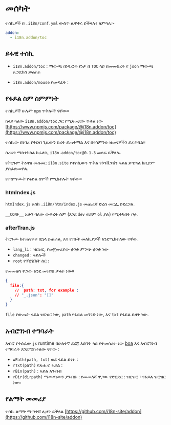 # መሰካት

ተሰኪዎች በ `.i18n/conf.yml` ውስጥ ሊዋቀሩ ይችላሉ፣ ለምሳሌ፡-

```yml
addon:
  - i18n.addon/toc
```

## ይፋዊ ተሰኪ

* `i18n.addon/toc` : ማውጫ
  በነባሪነት የነቃ በ `TOC` ላይ በመመስረት የ `json` ማውጫ ኢንዴክስ ይፍጠሩ

* `i18n.addon/mouse` የመዳፊት :

## የፋይል ስም ስምምነት

ተሰኪዎች ሁሉም `npm` ጥቅሎች ናቸው።

ከላይ ካለው `i18n.addon/toc` ጋር የሚዛመደው ጥቅል ነው [https://www.npmjs.com/package/@i18n.addon/toc](https://www.npmjs.com/package/@i18n.addon/toc)

ተሰኪው በነባሪ የቅርብ ጊዜውን ስሪት ይጠቀማል እና በየሳምንቱ ዝመናዎችን ይፈትሻል።

ስሪቱን ማስተካከል ከፈለጉ, `i18n.addon/toc@0.1.3` መጻፍ ይችላሉ.

የትርጉም ትዕዛዝ መስመር `i18n.site` የተሰኪውን ጥቅል የኮንቬንሽን ፋይል ይጭናል ከዚያም ያስፈጽመዋል.

የተስማሙት የፋይል ስሞች የሚከተሉት ናቸው።

### htmIndex.js

`htmIndex.js` እስከ `.i18n/htm/index.js` መጨረሻ ድረስ መርፌ ይደረጋል.

`__CONF__` አሁን ባለው ውቅረት ስም (እንደ `dev` ወይም `ol` ያሉ) የሚተካበት ቦታ.

### afterTran.js

ትርጉሙ ከተጠናቀቀ በኋላ ይጠራል, እና የገቡት መለኪያዎች እንደሚከተለው ናቸው.

* `lang_li` : ዝርዝር, የመጀመሪያው ቋንቋ ምንጭ ቋንቋ ነው
* `changed` : ፋይሎች
* `root` የፕሮጀክት ስር :

የመመለሻ ዋጋው እንደ መዝገበ ቃላት ነው።

```json
{
  file:{
    //  path: txt, for example :
    // "_.json": "[]"
  }
}
```

`file` የውጤት ፋይል ዝርዝር ነው, `path` የፋይል መንገድ ነው, እና `txt` የፋይል ይዘት ነው.

## አብሮገነብ ተግባራት

አብሮ የተሰራው `js` runtime በሁለተኛ ደረጃ እድገት ላይ የተመሰረተ ነው [boa](https://github.com/boa-dev/boa) እና አብሮገነብ ተግባራት እንደሚከተለው ናቸው :

* `wPath(path, txt)` ወደ ፋይል ይፃፉ :
* `rTxt(path)` የጽሑፍ ፋይል :
* `rBin(path)` : ፋይል አንብብ
* `rDir(dirpath)` ማውጫውን ያንብቡ : የመመለሻ ዋጋው የድርድር : ዝርዝር ፣ የፋይል ዝርዝር ነው።

## የልማት መመሪያ

ተሰኪ ልማት ማጣቀሻ ሊሆን ይችላል [https://github.com/i18n-site/addon](https://github.com/i18n-site/addon)